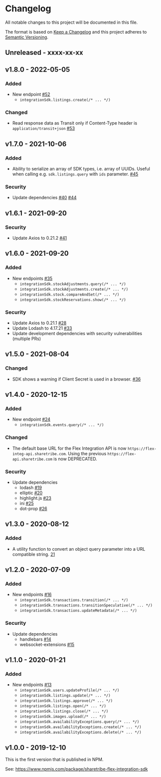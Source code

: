# Changelog

All notable changes to this project will be documented in this file.

The format is based on [Keep a
Changelog](http://keepachangelog.com/en/1.0.0/) and this project
adheres to [Semantic Versioning](http://semver.org/spec/v2.0.0.html).

## Unreleased - xxxx-xx-xx

## v1.8.0 - 2022-05-05

### Added

- New endpoint [#52](https://github.com/sharetribe/flex-integration-sdk-js/pull/52)
  - `integrationSdk.listings.create(/* ... */)`

### Changed

- Read response data as Transit only if Content-Type header is
  `application/transit+json`
  [#53](https://github.com/sharetribe/flex-integration-sdk-js/pull/53)

## v1.7.0 - 2021-10-06

### Added

- Ability to serialize an array of SDK types, i.e. array of UUIDs. Useful when
  calling e.g. `sdk.listings.query` with `ids` parameter.
  [#45](https://github.com/sharetribe/flex-integration-sdk-js/pull/45)

### Security

- Update dependencies
  [#40](https://github.com/sharetribe/flex-integration-sdk-js/pull/40)
  [#44](https://github.com/sharetribe/flex-integration-sdk-js/pull/44)

## v1.6.1 - 2021-09-20

### Security

- Update Axios to 0.21.2 [#41](https://github.com/sharetribe/flex-integration-sdk-js/pull/41)

## v1.6.0 - 2021-09-20

### Added

- New endpoints [#35](https://github.com/sharetribe/flex-integration-sdk-js/pull/35)
  - `integrationSdk.stockAdjustments.query(/* ... */)`
  - `integrationSdk.stockAdjustments.create(/* ... */)`
  - `integrationSdk.stock.compareAndSet(/* ... */)`
  - `integrationSdk.stockReservations.show(/* ... */)`

### Security

- Update Axios to 0.21.1 [#28](https://github.com/sharetribe/flex-integration-sdk-js/pull/28)
- Update Lodash to 4.17.21 [#33](https://github.com/sharetribe/flex-integration-sdk-js/pull/33)
- Update development dependencies with security vulnerabilities (multiple PRs)

## v1.5.0 - 2021-08-04

### Changed

- SDK shows a warning if Client Secret is used in a browser.
  [#36](https://github.com/sharetribe/flex-integration-sdk-js/pull/36)

## v1.4.0 - 2020-12-15

### Added

- New endpoint [#24](https://github.com/sharetribe/flex-integration-sdk-js/pull/24)
  - `integrationSdk.events.query(/* ... */)`

### Changed

- The default base URL for the Flex Integration API is now
  `https://flex-integ-api.sharetribe.com`. Using the previous
  `https://flex-api.sharetribe.com` is now DEPRECATED.

### Security

- Update dependencies
  - lodash [#19](https://github.com/sharetribe/flex-integration-sdk-js/pull/19)
  - elliptic [#20](https://github.com/sharetribe/flex-integration-sdk-js/pull/20)
  - highlight.js [#23](https://github.com/sharetribe/flex-integration-sdk-js/pull/23)
  - ini [#25](https://github.com/sharetribe/flex-integration-sdk-js/pull/25)
  - dot-prop [#26](https://github.com/sharetribe/flex-integration-sdk-js/pull/26)

## v1.3.0 - 2020-08-12

### Added

- A utility function to convert an object query parameter into a URL compatible
  string. [21](https://github.com/sharetribe/flex-integration-sdk-js/pull/21)

## v1.2.0 - 2020-07-09

### Added

- New endpoints [#16](https://github.com/sharetribe/flex-integration-sdk-js/pull/16)
  - `integrationSdk.transactions.transition(/* ... */)`
  - `integrationSdk.transactions.transitionSpeculative(/* ... */)`
  - `integrationSdk.transactions.updateMetadata(/* ... */)`

### Security

- Update dependencies
  - handlebars [#14](https://github.com/sharetribe/flex-integration-sdk-js/pull/14)
  - websocket-extensions [#15](https://github.com/sharetribe/flex-integration-sdk-js/pull/15)

## v1.1.0 - 2020-01-21

### Added

- New endpoints [#13](https://github.com/sharetribe/flex-integration-sdk-js/pull/13)
  - `integrationSdk.users.updateProfile(/* ... */)`
  - `integrationSdk.listings.update(/* ... */)`
  - `integrationSdk.listings.approve(/* ... */)`
  - `integrationSdk.listings.open(/* ... */)`
  - `integrationSdk.listings.close(/* ... */)`
  - `integrationSdk.images.upload(/* ... */)`
  - `integrationSdk.availabilityExceptions.query(/* ... */)`
  - `integrationSdk.availabilityExceptions.create(/* ... */)`
  - `integrationSdk.availabilityExceptions.delete(/* ... */)`

## v1.0.0 - 2019-12-10

This is the first version that is published in NPM.

See: https://www.npmjs.com/package/sharetribe-flex-integration-sdk
